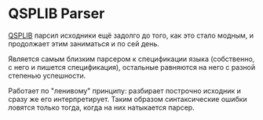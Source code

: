 ﻿# QSPLIB Parser

[QSPLIB](https://github.com/QSPFoundation/qsp/tree/master/qsp) парсил исходники ещё задолго до того, как это стало модным, и продолжает этим заниматься и по сей день.

Является самым близким парсером к спецификации языка (собственно, с него и пишется спецификация), остальные равняются на него с разной степенью успешности.

Работает по "ленивому" принципу: разбирает построчно исходник и сразу же его интерпретирует. Таким образом синтаксические ошибки ловятся только тогда, когда на них натыкается парсер.

<!-- todo: добавить пример -->
